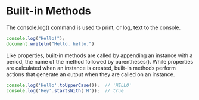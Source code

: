 # Built-in Methods

The console.log() command is used to print, or log, text to the console.

```javascript
console.log("Hello!");
document.writeln("Hello, hello.")
```

Like properties, built-in methods are called by appending an instance with a period, the name of the method followed by parentheses(). While properties are calculated when an instance is created, built-in methods perform actions that generate an output when they are called on an instance.

```javascript
console.log('Hello'.toUpperCase());  // 'HELLO'
console.log('Hey'.startsWith('H'));  // true
```
